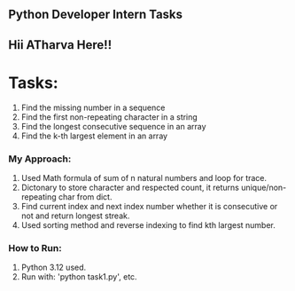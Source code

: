 ## Python Developer Intern Tasks
## Hii ATharva Here!!
# Tasks:
1. Find the missing number in a sequence
2. Find the first non-repeating character in a string
3. Find the longest consecutive sequence in an array
4. Find the k-th largest element in an array

### My Approach:
1. Used Math formula of sum of n natural numbers and loop for trace.
2. Dictonary to store character and respected count, it returns unique/non-repeating char from dict.
3. Find current index and next index number whether it is consecutive or not and return longest streak.
4. Used sorting method and reverse indexing to find kth largest number.

### How to Run:
1. Python 3.12 used.
2. Run with: 'python task1.py', etc.
